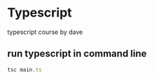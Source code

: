 # Typescript
typescript course by dave

## run typescript in command line
```typescript
tsc main.ts
```

